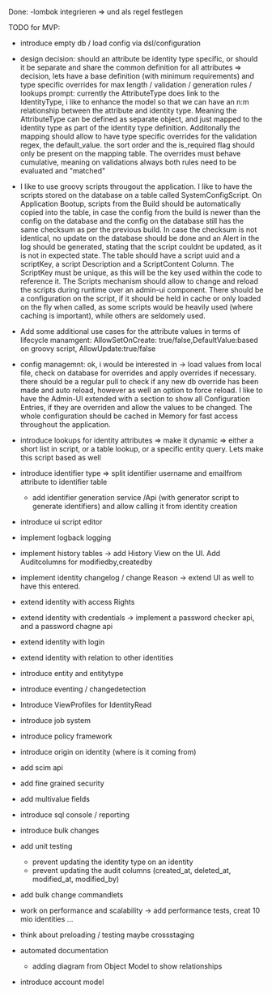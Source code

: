 Done:
-lombok integrieren => und als regel festlegen



TODO for MVP:




- introduce empty db / load config via dsl/configuration

- design decision: should an attribute be identity type specific, or should it be separate and share the common definition for all attributes => decision, lets have a base definition (with minimum requirements) and type specific overrides for max length / validation / generation rules / lookups
prompt: currently the AttributeType does link to the IdentityType, i like to enhance the model so that we can have an n:m relationship between the attribute and identity type. Meaning the AttributeType can be defined as separate object, and just mapped to the identity type as part of the identity type definition. Additonally the mapping should allow to have type specific overrides for the validation regex, the default_value. the sort order and the is_required flag should only be present on the mapping table. The overrides must behave cumulative, meaning on validations always both rules need to be evaluated and "matched"


- I like to use groovy scripts througout the application. I like to have the scripts stored on the database on a table called SystemConfigScript. On Application Bootup, scripts from the Build should be automatically copied into the table, in case the config from the build is newer than the config on the database and the config on the database still has the same checksum as per the previous build. In case the checksum is not identical, no update on the database should be done and an Alert in the log should be generated, stating that the script couldnt be updated, as it is not in expected state. The table should have a script uuid and a scriptKey, a script Description and a ScriptContent Column. The ScriptKey must be unique, as this will be the key used within the code to reference it. The Scripts mechanism should allow to change and reload the scripts during runtime over an admin-ui component. There should be a configuration on the script, if it should be held in cache or only loaded on the fly when called, as some scripts would be heavily used (where caching is important), while others are seldomely used.


- Add some additional use cases for the attribute values in terms of lifecycle manamgent: AllowSetOnCreate: true/false,DefaultValue:based on groovy script, AllowUpdate:true/false 

- config managemnt:
ok, i would be interested in -> load values from local file, check on database for overrides and apply overrides if necessary. there should be a regular pull to check if any new db override has been made and auto reload, however as well an option to force reload. I like to have the Admin-UI extended with a section to show all Configuration Entries, if they are overriden and allow the values to be changed. The whole configuration should be cached in Memory for fast access throughout the application.




- introduce lookups for identity attributes => make it dynamic => either a short list in script, or a table lookup, or a specific entity query. Lets make this script based as well




- introduce identifier type => split identifier username and emailfrom attribute to identifier table
    - add identifier generation service /Api (with generator script to generate identifiers) and allow calling it from identity creation

- introduce ui script editor
- implement logback logging
- implement history tables -> add History View on the UI. Add Auditcolumns for modifiedby,createdby
- implement identity changelog / change Reason  -> extend UI as well to have this entered.

- extend identity with access Rights
- extend identity with credentials -> implement a password checker api, and a password chagne api
- extend identity with login
- extend identity with relation to other identities

- introduce entity and entitytype

- introduce eventing / changedetection
- Introduce ViewProfiles for IdentityRead

- introduce job system 
- introduce policy framework
- introduce origin on identity (where is it coming from)
- add scim api

- add fine grained security
- add multivalue fields

- introduce sql console / reporting
- introduce bulk changes


- add unit testing
    - prevent updating the identity type on an identity
    - prevent updating the audit columns (created_at, deleted_at, modified_at, modified_by)
- add bulk change commandlets


- work on performance and scalability
    -> add performance tests, creat 10 mio identities ...
- think about preloading / testing maybe crossstaging
- automated documentation
    - adding diagram from Object Model to show relationships

- introduce account model